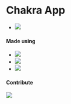 # Chakra App
- [![](https://img.shields.io/badge/Chakra_App-111827?style=for-the-badge&logo=progate&logoColor=white)]()


#### Made using
- ![](https://img.shields.io/badge/React-20232A?style=for-the-badge&logo=react&logoColor=61DAFB)
- ![](https://img.shields.io/badge/Tailwind_CSS-38B2AC?style=for-the-badge&logo=tailwind-css&logoColor=white)
- ![](https://img.shields.io/badge/PWA-380953?style=for-the-badge&logo=progate&logoColor=white)

#### Contribute
[![](https://img.shields.io/badge/Buy_Me_A_Coffee-FFDD00?style=for-the-badge&logo=buy-me-a-coffee&logoColor=black)](https://www.buymeacoffee.com/sandeepshaw10)